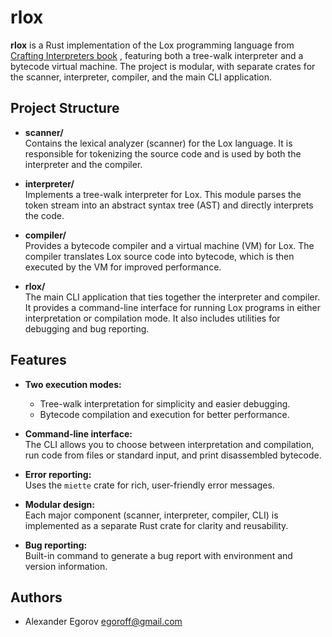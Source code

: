 # rlox

**rlox** is a Rust implementation of the Lox programming language from [Crafting Interpreters book](https://craftinginterpreters.com/) , featuring both a tree-walk interpreter and a bytecode virtual machine. The project is modular, with separate crates for the scanner, interpreter, compiler, and the main CLI application.

## Project Structure

- **scanner/**  
  Contains the lexical analyzer (scanner) for the Lox language. It is responsible for tokenizing the source code and is used by both the interpreter and the compiler.

- **interpreter/**  
  Implements a tree-walk interpreter for Lox. This module parses the token stream into an abstract syntax tree (AST) and directly interprets the code.

- **compiler/**  
  Provides a bytecode compiler and a virtual machine (VM) for Lox. The compiler translates Lox source code into bytecode, which is then executed by the VM for improved performance.

- **rlox/**  
  The main CLI application that ties together the interpreter and compiler. It provides a command-line interface for running Lox programs in either interpretation or compilation mode. It also includes utilities for debugging and bug reporting.

## Features

- **Two execution modes:**  
  - Tree-walk interpretation for simplicity and easier debugging.
  - Bytecode compilation and execution for better performance.

- **Command-line interface:**  
  The CLI allows you to choose between interpretation and compilation, run code from files or standard input, and print disassembled bytecode.

- **Error reporting:**  
  Uses the `miette` crate for rich, user-friendly error messages.

- **Modular design:**  
  Each major component (scanner, interpreter, compiler, CLI) is implemented as a separate Rust crate for clarity and reusability.

- **Bug reporting:**  
  Built-in command to generate a bug report with environment and version information.

## Authors

- Alexander Egorov <egoroff@gmail.com> 